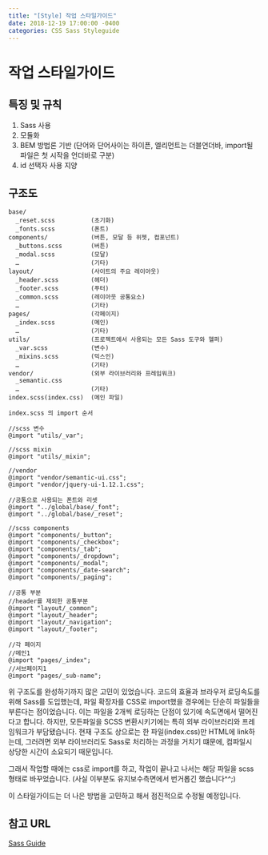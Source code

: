 ```yaml
---
title: "[Style] 작업 스타일가이드"
date: 2018-12-19 17:00:00 -0400
categories: CSS Sass Styleguide
---
```


작업 스타일가이드
=======


특징 및 규칙
-----

1. Sass 사용
1. 모듈화
1. BEM 방법론 기반 
 (단어와 단어사이는 하이픈, 엘리먼트는 더블언더바, import될 파일은 첫 시작을 언더바로 구분)
1. id 선택자 사용 지양


구조도
------

```
base/
  _reset.scss          (초기화)
  _fonts.scss          (폰트) 
components/            (버튼, 모달 등 위젯, 컴포넌트)
  _buttons.scss        (버튼)
  _modal.scss          (모달)
  …                    (기타)
layout/                (사이트의 주요 레이아웃)
  _header.scss         (헤더)
  _footer.scss         (푸터)
  _common.scss         (레이아웃 공통요소)
  …                    (기타)
pages/                 (각페이지)
  _index.scss          (메인)
  …                    (기타)
utils/                 (프로젝트에서 사용되는 모든 Sass 도구와 헬퍼)
  _var.scss            (변수)
  _mixins.scss         (믹스인)
  …                    (기타)
vendor/                (외부 라이브러리와 프레임워크)
  _semantic.css
  …                    (기타)
index.scss(index.css)  (메인 파일) 
```

```
index.scss 의 import 순서

//scss 변수
@import "utils/_var";

//scss mixin
@import "utils/_mixin";

//vendor
@import "vendor/semantic-ui.css";
@import "vendor/jquery-ui-1.12.1.css";

//공통으로 사용되는 폰트와 리셋
@import "../global/base/_font";
@import "../global/base/_reset";

//scss components
@import "components/_button";
@import "components/_checkbox";
@import "components/_tab";
@import "components/_dropdown";
@import "components/_modal";
@import "components/_date-search";
@import "components/_paging";

//공통 부분
//header를 제외한 공통부분
@import "layout/_common";
@import "layout/_header";
@import "layout/_navigation";
@import "layout/_footer";

//각 페이지
//메인1
@import "pages/_index";
//서브페이지1
@import "pages/_sub-name";
```

위 구조도를 완성하기까지 많은 고민이 있었습니다.
코드의 효율과 브라우저 로딩속도를 위해 Sass를 도입했는데, 
파일 확장자를 CSS로 import했을 경우에는 단순히 파일들을 부른다는 점이었습니다.
이는 파일을 2개씩 로딩하는 단점이 있기에 속도면에서 떨어진다고 합니다. 하지만, 모든파일을
SCSS 변환시키기에는 특히 외부 라이브러리와 프레임워크가 부담됐습니다. 현재 구조도 상으로는
한 파일(index.css)만 HTML에 link하는데, 그러려면 외부 라이브러리도 Sass로 처리하는 과정을 거치기 떄문에, 컴파일시 상당한 시간이 소요되기 때문입니다.

그래서 작업할 때에는 css로 import를 하고, 작업이 끝나고 나서는 해당 파일을 scss 형태로
바꾸었습니다. (사실 이부분도 유지보수측면에서 번거롭긴 했습니다^^;)

이 스타일가이드는 더 나은 방법을 고민하고 해서 점진적으로 수정될 예정입니다.


참고 URL
------
[Sass Guide](https://sass-guidelin.es/ko/#sass-)